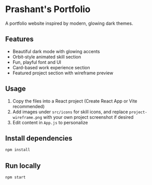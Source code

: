 # Prashant's Portfolio

A portfolio website inspired by modern, glowing dark themes.

## Features

- Beautiful dark mode with glowing accents
- Orbit-style animated skill section
- Fun, playful font and UI
- Card-based work experience section
- Featured project section with wireframe preview

## Usage

1. Copy the files into a React project (Create React App or Vite recommended)
2. Add images under `src/icons` for skill icons, and replace `project-wireframe.png` with your own project screenshot if desired
3. Edit content in `App.js` to personalize

## Install dependencies

```bash
npm install
```

## Run locally

```bash
npm start
```
